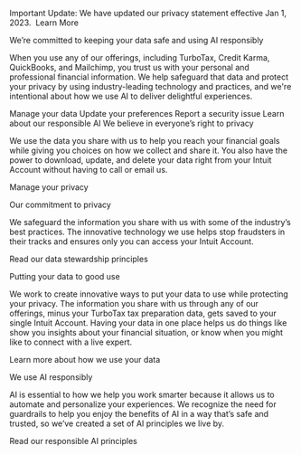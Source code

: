Important Update: We have updated our privacy statement effective Jan 1, 2023.  Learn More

We’re committed to keeping your data safe and using AI responsibly

When you use any of our offerings, including TurboTax, Credit Karma, QuickBooks, and Mailchimp, you trust us with your personal and professional financial information. We help safeguard that data and protect your privacy by using industry-leading technology and practices, and we're intentional about how we use AI to deliver delightful experiences.

Manage your data
Update your preferences
Report a security issue
Learn about our responsible AI
We believe in everyone’s right to privacy

We use the data you share with us to help you reach your financial goals while giving you choices on how we collect and share it. You also have the power to download, update, and delete your data right from your Intuit Account without having to call or email us.

Manage your privacy

Our commitment to privacy

We safeguard the information you share with us with some of the industry’s best practices. The innovative technology we use helps stop fraudsters in their tracks and ensures only you can access your Intuit Account.

Read our data stewardship principles

Putting your data to good use

We work to create innovative ways to put your data to use while protecting your privacy. The information you share with us through any of our offerings, minus your TurboTax tax preparation data, gets saved to your single Intuit Account. Having your data in one place helps us do things like show you insights about your financial situation, or know when you might like to connect with a live expert.

Learn more about how we use your data

We use AI responsibly

AI is essential to how we help you work smarter because it allows us to automate and personalize your experiences. We recognize the need for guardrails to help you enjoy the benefits of AI in a way that’s safe and trusted, so we’ve created a set of AI principles we live by.

Read our responsible AI principles